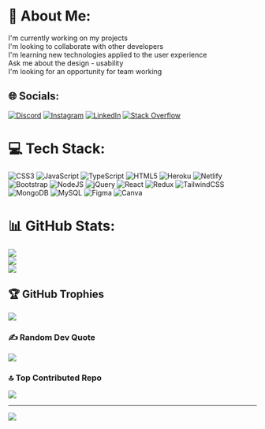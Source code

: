 # 💫 About Me:
I'm currently working on my projects<br>I'm looking to collaborate with other developers<br>I'm learning new technologies applied to the user experience<br>Ask me about the design - usability<br>I'm looking for an opportunity for team working


## 🌐 Socials:
[![Discord](https://img.shields.io/badge/Discord-%237289DA.svg?logo=discord&logoColor=white)](https://discord.gg/reytrade03) [![Instagram](https://img.shields.io/badge/Instagram-%23E4405F.svg?logo=Instagram&logoColor=white)](https://www.instagram.com/rey_castano12/) [![LinkedIn](https://img.shields.io/badge/LinkedIn-%230077B5.svg?logo=linkedin&logoColor=white)](https://www.linkedin.com/in/reynaldo-casta%C3%B1o/?locale=en_US) [![Stack Overflow](https://img.shields.io/badge/-Stackoverflow-FE7A16?logo=stack-overflow&logoColor=white)](https://stackoverflow.com/users/20662702/reynaldo-casta%c3%b1o) 

# 💻 Tech Stack:
![CSS3](https://img.shields.io/badge/css3-%231572B6.svg?style=for-the-badge&logo=css3&logoColor=white) ![JavaScript](https://img.shields.io/badge/javascript-%23323330.svg?style=for-the-badge&logo=javascript&logoColor=%23F7DF1E) ![TypeScript](https://img.shields.io/badge/typescript-%23007ACC.svg?style=for-the-badge&logo=typescript&logoColor=white) ![HTML5](https://img.shields.io/badge/html5-%23E34F26.svg?style=for-the-badge&logo=html5&logoColor=white) ![Heroku](https://img.shields.io/badge/heroku-%23430098.svg?style=for-the-badge&logo=heroku&logoColor=white) ![Netlify](https://img.shields.io/badge/netlify-%23000000.svg?style=for-the-badge&logo=netlify&logoColor=#00C7B7) ![Bootstrap](https://img.shields.io/badge/bootstrap-%23563D7C.svg?style=for-the-badge&logo=bootstrap&logoColor=white) ![NodeJS](https://img.shields.io/badge/node.js-6DA55F?style=for-the-badge&logo=node.js&logoColor=white) ![jQuery](https://img.shields.io/badge/jquery-%230769AD.svg?style=for-the-badge&logo=jquery&logoColor=white) ![React](https://img.shields.io/badge/react-%2320232a.svg?style=for-the-badge&logo=react&logoColor=%2361DAFB) ![Redux](https://img.shields.io/badge/redux-%23593d88.svg?style=for-the-badge&logo=redux&logoColor=white) ![TailwindCSS](https://img.shields.io/badge/tailwindcss-%2338B2AC.svg?style=for-the-badge&logo=tailwind-css&logoColor=white) ![MongoDB](https://img.shields.io/badge/MongoDB-%234ea94b.svg?style=for-the-badge&logo=mongodb&logoColor=white) ![MySQL](https://img.shields.io/badge/mysql-%2300f.svg?style=for-the-badge&logo=mysql&logoColor=white) 	![Figma](https://img.shields.io/badge/figma-%23F24E1E.svg?style=for-the-badge&logo=figma&logoColor=white) ![Canva](https://img.shields.io/badge/Canva-%2300C4CC.svg?style=for-the-badge&logo=Canva&logoColor=white)
# 📊 GitHub Stats:
![](https://github-readme-stats.vercel.app/api?username=ReyAntonio12&theme=vue-dark&hide_border=false&include_all_commits=true&count_private=false)<br/>
![](https://github-readme-streak-stats.herokuapp.com/?user=ReyAntonio12&theme=vue-dark&hide_border=false)<br/>
![](https://github-readme-stats.vercel.app/api/top-langs/?username=ReyAntonio12&theme=vue-dark&hide_border=false&include_all_commits=true&count_private=false&layout=compact)

## 🏆 GitHub Trophies
![](https://github-profile-trophy.vercel.app/?username=ReyAntonio12&theme=radical&no-frame=false&no-bg=true&margin-w=4)

### ✍️ Random Dev Quote
![](https://quotes-github-readme.vercel.app/api?type=horizontal&theme=radical)

### 🔝 Top Contributed Repo
![](https://github-contributor-stats.vercel.app/api?username=ReyAntonio12&limit=5&theme=dark&combine_all_yearly_contributions=true)

---
[![](https://visitcount.itsvg.in/api?id=ReyAntonio12&icon=2&color=8)](https://visitcount.itsvg.in)

<!-- Proudly created with GPRM ( https://gprm.itsvg.in ) -->
